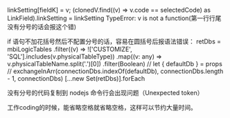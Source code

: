 linkSetting[fieldK] = v;
(clonedV.find((v) => v.code == selectedCode) as LinkField).linkSetting = linkSetting TypeError: v is not a function(第一行行尾没有分号的话会报这个错)

if 语句不加花括号然后不配置分号的话，容易在圆括号后报语法错误：
retDbs = mbiLogicTables
.filter((v) => !['CUSTOMIZE', 'SQL'].includes(v.physicalTableType))
.map((v: any) => v.physicalTableName.split('.')[0])
.filter(Boolean)
// let { defaultDb } = props
// exchangeInArr(connectionDbs.indexOf(defaultDb), connectionDbs.length - 1, connectionDbs)
[...new Set(retDbs)].forEach

没有分号的代码复制到 nodejs 命令行会出现问题（Unexpected token）

工作coding的时候，能省略空格就省略空格，这样可以节约大量时间。
